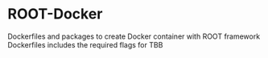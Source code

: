 # ROOT-Docker
Dockerfiles and packages to create Docker container with ROOT framework
Dockerfiles includes the required flags for TBB
